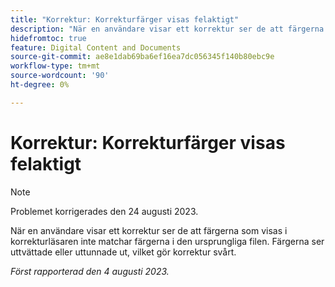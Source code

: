 ```yaml
---
title: "Korrektur: Korrekturfärger visas felaktigt"
description: "När en användare visar ett korrektur ser de att färgerna som visas i korrekturläsaren inte matchar färgerna i originalfilen. Färgerna ser uttvättade eller uttunnade ut, vilket gör korrektur svårt."
hidefromtoc: true
feature: Digital Content and Documents
source-git-commit: ae8e1dab69ba6ef16ea7dc056345f140b80ebc9e
workflow-type: tm+mt
source-wordcount: '90'
ht-degree: 0%

---
```



# Korrektur: Korrekturfärger visas felaktigt

<!--WF and WFP TOCs-->

>[!NOTE]
>
>Problemet korrigerades den 24 augusti 2023.

När en användare visar ett korrektur ser de att färgerna som visas i korrekturläsaren inte matchar färgerna i den ursprungliga filen. Färgerna ser uttvättade eller uttunnade ut, vilket gör korrektur svårt.

_Först rapporterad den 4 augusti 2023._

